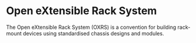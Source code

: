# Open eXtensible Rack System

The Open eXtensible Rack System (OXRS) is a convention for building
rack-mount devices using standardised chassis designs and modules.
